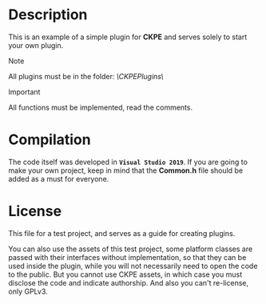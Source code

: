 # Description
This is an example of a simple plugin for **CKPE** and serves solely to start your own plugin.  

> [!NOTE]
> All plugins must be in the folder: *<GAMEDIR>\\CKPEPlugins\\*

> [!IMPORTANT]
> All functions must be implemented, read the comments.

# Compilation
The code itself was developed in **`Visual Studio 2019`**.
If you are going to make your own project, keep in mind that the **Common.h** file should be added as a must for everyone.

# License
This file for a test project, and serves as a guide for creating plugins.

You can also use the assets of this test project, some platform classes are passed with their interfaces 
without implementation, so that they can be used inside the plugin, while you will not necessarily need 
to open the code to the public. But you cannot use CKPE assets, in which case you must disclose 
the code and indicate authorship. And also you can't re-license, only GPLv3.

